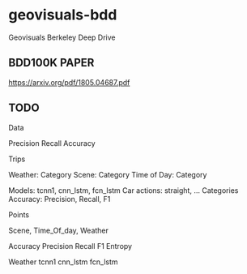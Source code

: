 # geovisuals-bdd
Geovisuals Berkeley Deep Drive
## BDD100K PAPER
https://arxiv.org/pdf/1805.04687.pdf

## TODO


Data

Precision
Recall
Accuracy


Trips

Weather: Category
Scene: Category
Time of Day: Category

Models: tcnn1, cnn_lstm, fcn_lstm
Car actions: straight, ... Categories
Accuracy: Precision, Recall, F1


Points

Scene, Time_Of_day, Weather

Accuracy
Precision
Recall
F1
Entropy

Weather tcnn1 cnn_lstm fcn_lstm